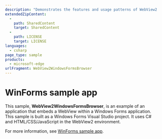 ```yaml
---
description: "Demonstrates the features and usage patterns of WebView2 in Windows Forms apps."
extendedZipContent:
  -
    path: SharedContent
    target: SharedContent
  -
    path: LICENSE
    target: LICENSE
languages:
  - csharp
page_type: sample
products:
  - microsoft-edge
urlFragment: WebView2WindowsFormsBrowser
---
```

# WinForms sample app

<!-- only enough info to differentiate this sample vs the others; what is different about this sample compared to the sibling samples? -->
This sample, **WebView2WindowsFormsBrowser**, is an example of an application that embeds a WebView within a Windows Forms application.  This sample is built as a Windows Forms Visual Studio project.  It uses C# and HTML/CSS/JavaScript in the WebView2 environment.

For more information, see [WinForms sample app](https://docs.microsoft.com/microsoft-edge/webview2/samples/webview2windowsformsbrowser).
